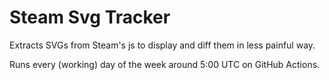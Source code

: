 # Steam Svg Tracker

Extracts SVGs from Steam's js to display and diff them in less painful way.

Runs every (working) day of the week around 5:00 UTC on GitHub Actions.
